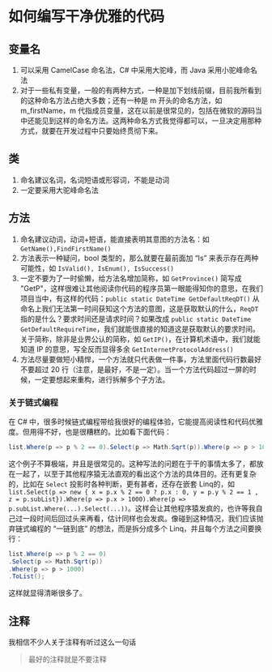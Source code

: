 # 如何编写干净优雅的代码

## 变量名

1. 可以采用 CamelCase 命名法，C# 中采用大驼峰，而 Java 采用小驼峰命名法
2. 对于一些私有变量，一般的有两种方式，一种是加下划线前缀，目前我所看到的这种命名方法占绝大多数；还有一种是 m 开头的命名方法，如 m_firstName，m 代指成员变量，这在以前是很常见的，包括在微软的源码当中还能见到这样的命名方法。这两种命名方式我觉得都可以，一旦决定用那种方式，就要在开发过程中只要始终贯彻下来。

## 类

1. 命名建议名词，名词短语或形容词，不能是动词
2. 一定要采用大驼峰命名法

## 方法

1. 命名建议动词，动词+短语，能直接表明其意图的方法名：如 `GetName(),FindFirstName()`
2. 方法表示一种疑问，bool 类型的，那么就要在最前面加 “Is” 来表示存在两种可能性，如 `IsValid(), IsEnum(), IsSuccess()` 
3. 一定不要为了一时偷懒，给方法名增加简称，如 `GetProvince()` 简写成 "GetP"，这样很难让其他阅读你代码的程序员第一眼能得知你的意思，在我们项目当中，有这样的代码：`public static DateTime GetDefaultReqDT()` 从命名上我们无法第一时间获知这个方法的意图，这是获取默认的什么，`ReqDT` 指的是什么？要求时间还是请求时间？如果改成 `public static DateTime GetDefaultRequireTime`，我们就能很直接的知道这是获取默认的要求时间。关于简称，除非是业界公认的简称，如 `GetIP()`，在计算机术语中，我们就能知道 IP 的意思，写全反而显得多余 `GetInternetProtocolAddress()`
4. 方法尽量要做短小精悍，一个方法就只代表做一件事，方法里面代码行数最好不要超过 20 行（注意，是最好，不是一定）。当一个方法代码超过一屏的时候，一定要想起来重构，进行拆解多个子方法。

### 关于链式编程

在 C# 中，很多时候链式编程带给我很好的编程体验，它能提高阅读性和代码优雅度。但用得不好，也是很糟糕的。比如看下面代码：

```c#
list.Where(p => p % 2 == 0).Select(p => Math.Sqrt(p)).Where(p => p > 1000).ToList();
```

这个例子不算极端，并且是很常见的。这种写法的问题在于干的事情太多了，都放在一起了，以至于其他程序猿无法直观的看出这个方法的具体目的。还有更复杂的，比如在 `Select` 投影时各种判断，更有甚者，还存在嵌套 Linq的，如 `list.Select(p => new { x = p.x % 2 == 0 ? p.x : 0, y = p.y % 2 == 1 , z = p.subList}).Where(p => p.x > 1000).Where(p => p.subList.Where(...).Select(...))`。这样会让其他程序猿发疯的，也许等我自己过一段时间后回过头来再看，估计同样也会发疯。像碰到这种情况，我们应该抛弃链式编程的 “一链到底” 的想法，而是拆分成多个 Linq，并且每个方法之间要换行：

```c#
list.Where(p => p % 2 == 0)
.Select(p => Math.Sqrt(p))
.Where(p => p > 1000)
.ToList();
```

这样就显得清晰很多了。

## 注释

我相信不少人关于注释有听过这么一句话

> 最好的注释就是不要注释

